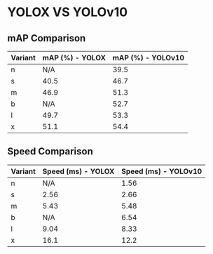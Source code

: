 ---
---
# YOLOX VS YOLOv10

## mAP Comparison

| Variant | mAP (%) - YOLOX | mAP (%) - YOLOv10 |
|---------|--------------------|--------------------|
| n | N/A | 39.5 |
| s | 40.5 | 46.7 |
| m | 46.9 | 51.3 |
| b | N/A | 52.7 |
| l | 49.7 | 53.3 |
| x | 51.1 | 54.4 |

## Speed Comparison

| Variant | Speed (ms) - YOLOX | Speed (ms) - YOLOv10 |
|---------|-----------------------|-----------------------|
| n | N/A | 1.56 |
| s | 2.56 | 2.66 |
| m | 5.43 | 5.48 |
| b | N/A | 6.54 |
| l | 9.04 | 8.33 |
| x | 16.1 | 12.2 |
